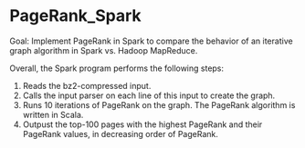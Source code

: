 # PageRank_Spark

Goal: Implement PageRank in Spark to compare the behavior of an iterative graph algorithm in Spark vs. Hadoop MapReduce.

Overall, the Spark program performs the following steps:
1. Reads the bz2-compressed input.
2. Calls the input parser on each line of this input to create the graph.
3. Runs 10 iterations of PageRank on the graph. The PageRank algorithm is written in Scala.
4. Outpust the top-100 pages with the highest PageRank and their PageRank values, in decreasing
order of PageRank.
